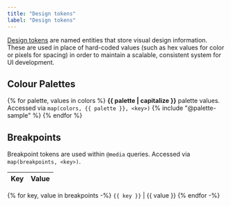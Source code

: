 ```yaml
---
title: "Design tokens"
label: "Design tokens"
---
```

[Design tokens](https://medium.com/eightshapes-llc/25dd82d58421) are named entities that store visual design information. These are used in place of hard-coded values (such as hex values for color or pixels for spacing) in order to maintain a scalable, consistent system for UI development.

## Colour Palettes
{% for palette, values in colors %}
**{{ palette | capitalize }}** palette values. Accessed via `map(colors, {{ palette }}, <key>)`
{% include "@palette-sample" %}
{% endfor %}

## Breakpoints
Breakpoint tokens are used within `@media` queries. Accessed via `map(breakpoints, <key>)`.

Key         | Value
------------|------------
{% for key, value in breakpoints -%}
`{{ key }}` | {{ value }}
{% endfor -%}

